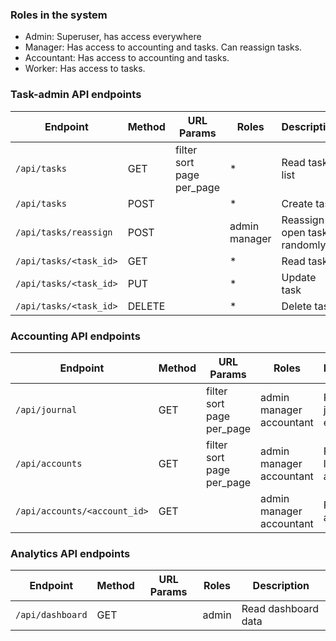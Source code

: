 ### Roles in the system
- Admin: Superuser, has access everywhere
- Manager: Has access to accounting and tasks. Can reassign tasks.
- Accountant: Has access to accounting and tasks.
- Worker: Has access to tasks.

### Task-admin API endpoints

| Endpoint               | Method | URL Params                            | Roles             | Description                      |
|------------------------|--------|---------------------------------------|-------------------|----------------------------------|
| `/api/tasks`           | GET    | filter<br/>sort<br/>page<br/>per_page | *                 | Read task list                   |
| `/api/tasks`           | POST   |                                       | *                 | Create task                      |
| `/api/tasks/reassign`  | POST   |                                       | admin<br/>manager | Reassign all open tasks randomly |
| `/api/tasks/<task_id>` | GET    |                                       | *                 | Read task                        |
| `/api/tasks/<task_id>` | PUT    |                                       | *                 | Update task                      |
| `/api/tasks/<task_id>` | DELETE |                                       | *                 | Delete task                      |


### Accounting API endpoints

| Endpoint                     | Method | URL Params                            | Roles                            | Description                   |
|------------------------------|--------|---------------------------------------|----------------------------------|-------------------------------|
| `/api/journal`               | GET    | filter<br/>sort<br/>page<br/>per_page | admin<br/>manager<br/>accountant | Read journal entries          |
| `/api/accounts`              | GET    | filter<br/>sort<br/>page<br/>per_page | admin<br/>manager<br/>accountant | Read the list of all accounts |
| `/api/accounts/<account_id>` | GET    |                                       | admin<br/>manager<br/>accountant | Read account                  |

### Analytics API endpoints

| Endpoint                     | Method | URL Params | Roles | Description         |
|------------------------------|--------|------------|-------|---------------------|
| `/api/dashboard`             | GET    |            | admin | Read dashboard data |